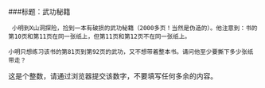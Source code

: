 
###标题：武功秘籍

     小明到X山洞探险，捡到一本有破损的武功秘籍（2000多页！当然是伪造的）。他注意到：书的第10页和第11页在同一张纸上，但第11页和第12页不在同一张纸上。

    小明只想练习该书的第81页到第92页的武功，又不想带着整本书。请问他至少要撕下多少张纸带走？

这是个整数，请通过浏览器提交该数字，不要填写任何多余的内容。

